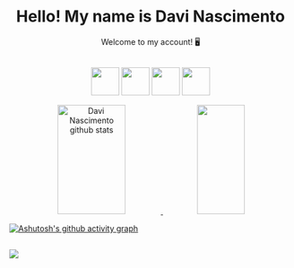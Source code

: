 <h1 align="center"> Hello! My name is Davi Nascimento </h1>
<p align="center"> Welcome to my account! 🖥 </p>
<br>

<div style="display: inline_block" align="center">
  <img align="center" width="50px" src="https://cdn.jsdelivr.net/gh/devicons/devicon/icons/javascript/javascript-original.svg" />
  <img align="center" width="50px" src="https://cdn.jsdelivr.net/gh/devicons/devicon/icons/csharp/csharp-original.svg" />
  <img align="center" width="50px" src="https://cdn.jsdelivr.net/gh/devicons/devicon/icons/html5/html5-original.svg" />
  <img align="center" width="50px" src="https://cdn.jsdelivr.net/gh/devicons/devicon/icons/css3/css3-original.svg" />
</div>
<br>
<div align="center">  
  <a href="https://github.com/davin4sciment0">
  <img width="49%" height="195px" src="https://github-readme-stats.vercel.app/api?username=davin4sciment0&show_icons=true&count_private=true&hide_border=true&title_color=836FFF&icon_color=836FFF&text_color=c9d1d9&bg_color=21272e" alt="Davi Nascimento github stats" /> 
  <img width="41%" height="195px" src="https://github-readme-stats.vercel.app/api/top-langs/?username=davin4sciment0&layout=compact&hide_border=true&title_color=836FFF&text_color=00bfbf&bg_color=21272e" />
</div>

[![Ashutosh's github activity graph](https://github-readme-activity-graph.cyclic.app/graph?username=davin4sciment0&bg_color=22272e&color=c3b7e1&line=826fb4&point=cdc7db&area=true&hide_border=true)](https://github.com/ashutosh00710/github-readme-activity-graph)
##
 <div>
   <a href="https://www.instagram.com/davinascimento09/"> <img src="https://img.shields.io/badge/Instagram-E4405F?style=for-the-badge&logo=instagram&logoColor=white" ></a>
 </div>
